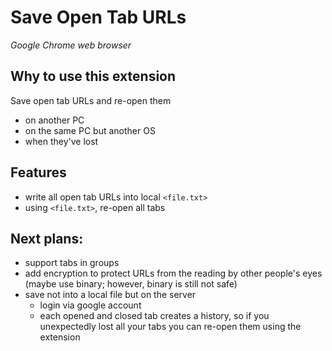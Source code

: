 # Save Open Tab URLs
*Google Chrome web browser*

## Why to use this extension
Save open tab URLs and re-open them
- on another PC
- on the same PC but another OS
- when they've lost

## Features
- write all open tab URLs into local `<file.txt>`
- using `<file.txt>`, re-open all tabs

## Next plans:
- support tabs in groups
- add encryption to protect URLs from the reading by other people's eyes (maybe use binary; however, binary is still not safe)
- save not into a local file but on the server
    - login via google account
    - each opened and closed tab creates a history, so if you unexpectedly lost all your tabs you can re-open them using the extension
